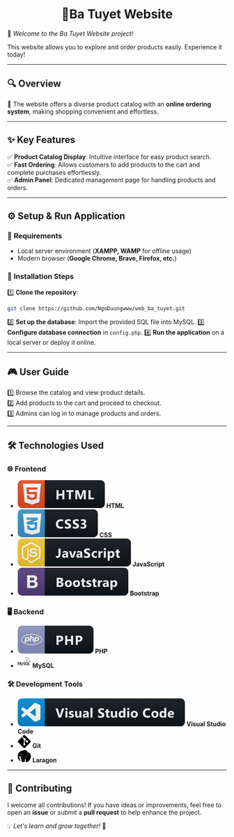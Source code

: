<p align="center">
 <h1 align="center">🎯Ba Tuyet Website</h1>
</p>

🚀 *Welcome to the Ba Tuyet Website project!*

This website allows you to explore and order products easily. Experience it today!

---
## 🔍 **Overview**
📝 The website offers a diverse product catalog with an **online ordering system**, making shopping convenient and effortless.

---
## ✨ **Key Features**
✅ **Product Catalog Display**: Intuitive interface for easy product search.  
✅ **Fast Ordering**: Allows customers to add products to the cart and complete purchases effortlessly.  
✅ **Admin Panel**: Dedicated management page for handling products and orders.  

---
## ⚙️ **Setup & Run Application**

### 📌 **Requirements**
- Local server environment (**XAMPP, WAMP** for offline usage)
- Modern browser (**Google Chrome, Brave, Firefox, etc.**)

### 🚀 **Installation Steps**
1️⃣ **Clone the repository**:
   ```bash
   git clone https://github.com/NgoDuongwww/web_ba_tuyet.git
   ```
2️⃣ **Set up the database**: Import the provided SQL file into MySQL.
3️⃣ **Configure database connection** in `config.php`.
4️⃣ **Run the application** on a local server or deploy it online.

---
## 🎮 **User Guide**
1️⃣ Browse the catalog and view product details.  
2️⃣ Add products to the cart and proceed to checkout.  
3️⃣ Admins can log in to manage products and orders.  

---
## 🛠 Technologies Used
### 🌐 **Frontend**
- <img src="public/images/html.svg"> **HTML**
- <img src="public/images/css3.svg"> **CSS**
- <img src="public/images/js.svg"> **JavaScript**
- <img src="public/images/bootstrap.svg"> **Bootstrap**

### 🖥 **Backend**
- <img src="public/images/php.svg"> **PHP**
- <img src="public/images/mysql.svg" width="30" height="30"> **MySQL**

### 🛠 **Development Tools**
- <img src="public/images/visualstudio_code.svg"> **Visual Studio Code**
- <img src="public/images/git.svg" width="30" height="30"> **Git**
- <img src="public/images/laragon.svg" width="30" height="30"> **Laragon**

---
## 🤝 **Contributing**
I welcome all contributions! If you have ideas or improvements, feel free to open an **issue** or submit a **pull request** to help enhance the project.

💡 *Let's learn and grow together!* 🚀
